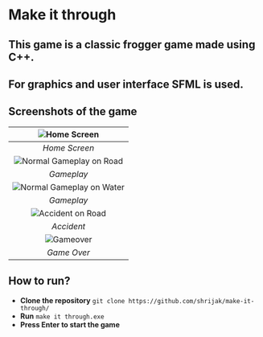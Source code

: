 # Make it through
## This game is a classic frogger game made using C++.
## For graphics and user interface SFML is used.

## Screenshots of the game
| ![Home Screen](screenshots/home.jpg) |
|:--:| 
| *Home Screen* |
| ![Normal Gameplay on Road](screenshots/normal.jpg) |
| *Gameplay* |
| ![Normal Gameplay on Water](screenshots/water.jpg) |
| *Gameplay* |
| ![Accident on Road](screenshots/accident.jpg) |
| *Accident* |
| ![Gameover](screenshots/gameover.jpg) |
| *Game Over* |

## How to run?
- **Clone the repository** ```git clone https://github.com/shrijak/make-it-through/```
- **Run** ```make it through.exe```
- **Press Enter to start the game**
